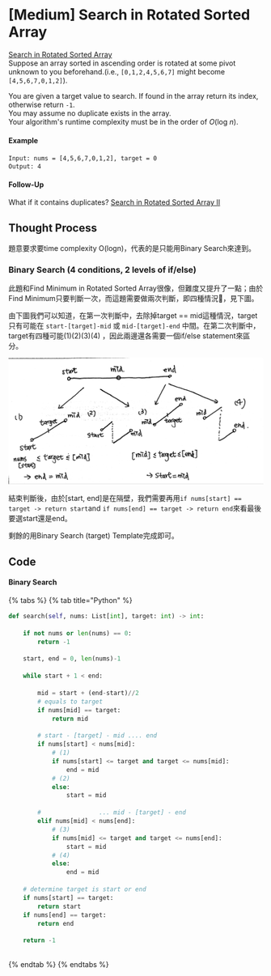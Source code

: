 # \[Medium\] Search in Rotated Sorted Array

[Search in Rotated Sorted Array](https://leetcode.com/problems/search-in-rotated-sorted-array/)  
Suppose an array sorted in ascending order is rotated at some pivot unknown to you beforehand.\(i.e., `[0,1,2,4,5,6,7]` might become `[4,5,6,7,0,1,2]`\).  
  
You are given a target value to search. If found in the array return its index, otherwise return `-1`.  
You may assume no duplicate exists in the array.  
Your algorithm's runtime complexity must be in the order of _O_\(log _n_\).

#### Example

```text
Input: nums = [4,5,6,7,0,1,2], target = 0
Output: 4
```

#### Follow-Up

What if it contains duplicates? [Search in Rotated Sorted Array II](https://leetcode.com/problems/search-in-rotated-sorted-array-ii)

## Thought Process

題意要求要time complexity O\(logn\)，代表的是只能用Binary Search來達到。

### Binary Search \(4 conditions, 2 levels of if/else\)

此題和Find Minimum in Rotated Sorted Array很像，但難度又提升了一點；由於Find Minimum只要判斷一次，而這題需要做兩次判斷，即四種情況，見下圖。

由下圖我們可以知道，在第一次判斷中，去除掉target == mid這種情況，target只有可能在 `start-[target]-mid` 或 `mid-[target]-end` 中間。在第二次判斷中，target有四種可能\(1\)\(2\)\(3\)\(4\)
，因此兩邊還各需要一個if/else statement來區分。

![](../../.gitbook/assets/1-2.jpg)

結束判斷後，由於\[start, end\]是在隔壁，我們需要再用`if nums[start] == target -> return start`and `if nums[end] == target -> return end`來看最後要選start還是end。

剩餘的用Binary Search \(target\) Template完成即可。

## Code

#### Binary Search

{% tabs %}
{% tab title="Python" %}
```python
def search(self, nums: List[int], target: int) -> int:
    
    if not nums or len(nums) == 0:
        return -1
    
    start, end = 0, len(nums)-1
    
    while start + 1 < end:
    
        mid = start + (end-start)//2
        # equals to target
        if nums[mid] == target:
            return mid
        
        # start - [target] - mid .... end
        if nums[start] < nums[mid]:
            # (1)
            if nums[start] <= target and target <= nums[mid]:
                end = mid
            # (2)
            else:
                start = mid 
            
        #                ... mid - [target] - end
        elif nums[mid] < nums[end]:
            # (3)
            if nums[mid] <= target and target <= nums[end]:
                start = mid
            # (4)
            else:
                end = mid
        
    # determine target is start or end
    if nums[start] == target:
        return start
    if nums[end] == target:
        return end
    
    return -1
    
```
{% endtab %}
{% endtabs %}

